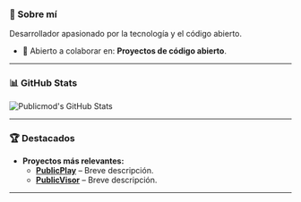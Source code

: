 ### 🚀 Sobre mí

Desarrollador apasionado por la tecnología y el código abierto. 

- 💼 Abierto a colaborar en: **Proyectos de código abierto**.

---

### 📊 GitHub Stats

![Publicmod's GitHub Stats](https://github-readme-stats.vercel.app/api?username=publicmod&show_icons=true&theme=radical)

---

### 🏆 Destacados

- **Proyectos más relevantes:**  
  - [**PublicPlay**](https://github.com/publicmod/PublicPlay) – Breve descripción.
  - [**PublicVisor**](https://github.com/publicmod/PublicView) – Breve descripción.

---


